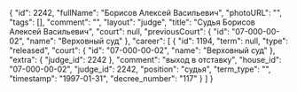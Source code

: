 {
    "id": 2242,
    "fullName": "Борисов Алексей Васильевич",
    "photoURL": "",
    "tags": [],
    "comment": "",
    "layout": "judge",
    "title": "Судья Борисов Алексей Васильевич",
    "court": null,
    "previousCourt": {
        "id": "07-000-00-02",
        "name": "Верховный суд"
    },
    "career": [
        {
            "id": 1194,
            "term": null,
            "type": "released",
            "court": {
                "id": "07-000-00-02",
                "name": "Верховный суд"
            },
            "extra": {
                "judge_id": 2242
            },
            "comment": "выход в отставку",
            "house_id": "07-000-00-02",
            "judge_id": 2242,
            "position": "судья",
            "term_type": "",
            "timestamp": "1997-01-31",
            "decree_number": "117"
        }
    ]
}